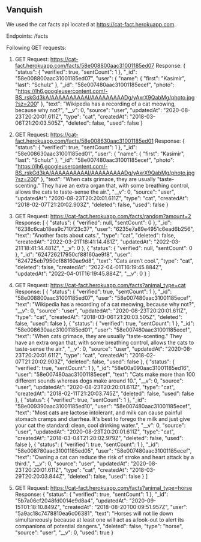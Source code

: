 ## Vanquish

We used the cat facts api located at https://cat-fact.herokuapp.com.

Endpoints: /facts

Following GET requests:

1)  GET Request: https://cat-fact.herokuapp.com/facts/58e008800aac31001185ed07
    Response: 
        {
            "status": {
                "verified": true,
                "sentCount": 1
            },
            "_id": "58e008800aac31001185ed07",
            "user": {
                "name": {
                    "first": "Kasimir",
                    "last": "Schulz"
                },
                "_id": "58e007480aac31001185ecef",
                "photo": "https://lh6.googleusercontent.com/-BS_rskGd3kA/AAAAAAAAAAI/AAAAAAAAADg/yAxrX9QabMg/photo.jpg?sz=200"
            },
            "text": "Wikipedia has a recording of a cat meowing, because why not?",
            "__v": 0,
            "source": "user",
            "updatedAt": "2020-08-23T20:20:01.611Z",
            "type": "cat",
            "createdAt": "2018-03-06T21:20:03.505Z",
            "deleted": false,
            "used": false
        }

2)  GET Request: https://cat-fact.herokuapp.com/facts/58e008630aac31001185ed01
    Response: 
        {
            "status": {
                "verified": true,
                "sentCount": 1
            },
            "_id": "58e008630aac31001185ed01",
            "user": {
                "name": {
                    "first": "Kasimir",
                    "last": "Schulz"
                },
                "_id": "58e007480aac31001185ecef",
                "photo": "https://lh6.googleusercontent.com/-BS_rskGd3kA/AAAAAAAAAAI/AAAAAAAAADg/yAxrX9QabMg/photo.jpg?sz=200"
            },
            "text": "When cats grimace, they are usually \"taste-scenting.\" They have an extra organ that, with some breathing control, allows the cats to taste-sense the air.",
            "__v": 0,
            "source": "user",
            "updatedAt": "2020-08-23T20:20:01.611Z",
            "type": "cat",
            "createdAt": "2018-02-07T21:20:02.903Z",
            "deleted": false,
            "used": false
        }

3)  GET Request: https://cat-fact.herokuapp.com/facts/random?amount=2
    Response: 
    [
        {
            "status": {
                "verified": null,
                "sentCount": 0
            },
            "_id": "6238c6cab18ea9c710f23c37",
            "user": "6235e7a89e4951c6ead6b256",
            "text": "Another facts about cats.",
            "type": "cat",
            "deleted": false,
            "createdAt": "2022-03-21T18:41:14.481Z",
            "updatedAt": "2022-03-21T18:41:14.481Z",
            "__v": 0
        },
        {
            "status": {
                "verified": null,
                "sentCount": 0
            },
            "_id": "624726217950cf88160ae9f8",
            "user": "624725eb7950cf88160ae9d8",
            "text": "Cats aren’t cool.",
            "type": "cat",
            "deleted": false,
            "createdAt": "2022-04-01T16:19:45.884Z",
            "updatedAt": "2022-04-01T16:19:45.884Z",
            "__v": 0
        }
    ]

4)  GET Request: https://cat-fact.herokuapp.com/facts?animal_type=cat
    Response: 
        [
            {
                "status": {
                    "verified": true,
                    "sentCount": 1
                },
                "_id": "58e008800aac31001185ed07",
                "user": "58e007480aac31001185ecef",
                "text": "Wikipedia has a recording of a cat meowing, because why not?",
                "__v": 0,
                "source": "user",
                "updatedAt": "2020-08-23T20:20:01.611Z",
                "type": "cat",
                "createdAt": "2018-03-06T21:20:03.505Z",
                "deleted": false,
                "used": false
            },
            {
                "status": {
                    "verified": true,
                    "sentCount": 1
                },
                "_id": "58e008630aac31001185ed01",
                "user": "58e007480aac31001185ecef",
                "text": "When cats grimace, they are usually \"taste-scenting.\" They have an extra organ that, with some breathing control, allows the cats to taste-sense the air.",
                "__v": 0,
                "source": "user",
                "updatedAt": "2020-08-23T20:20:01.611Z",
                "type": "cat",
                "createdAt": "2018-02-07T21:20:02.903Z",
                "deleted": false,
                "used": false
            },
            {
                "status": {
                    "verified": true,
                    "sentCount": 1
                },
                "_id": "58e00a090aac31001185ed16",
                "user": "58e007480aac31001185ecef",
                "text": "Cats make more than 100 different sounds whereas dogs make around 10.",
                "__v": 0,
                "source": "user",
                "updatedAt": "2020-08-23T20:20:01.611Z",
                "type": "cat",
                "createdAt": "2018-02-11T21:20:03.745Z",
                "deleted": false,
                "used": false
            },
            {
                "status": {
                    "verified": true,
                    "sentCount": 1
                },
                "_id": "58e009390aac31001185ed10",
                "user": "58e007480aac31001185ecef",
                "text": "Most cats are lactose intolerant, and milk can cause painful stomach cramps and diarrhea. It's best to forego the milk and just give your cat the standard: clean, cool drinking water.",
                "__v": 0,
                "source": "user",
                "updatedAt": "2020-08-23T20:20:01.611Z",
                "type": "cat",
                "createdAt": "2018-03-04T21:20:02.979Z",
                "deleted": false,
                "used": false
            },
            {
                "status": {
                    "verified": true,
                    "sentCount": 1
                },
                "_id": "58e008780aac31001185ed05",
                "user": "58e007480aac31001185ecef",
                "text": "Owning a cat can reduce the risk of stroke and heart attack by a third.",
                "__v": 0,
                "source": "user",
                "updatedAt": "2020-08-23T20:20:01.611Z",
                "type": "cat",
                "createdAt": "2018-03-29T20:20:03.844Z",
                "deleted": false,
                "used": false
            }
        ]

5)  GET Request: https://cat-fact.herokuapp.com/facts?animal_type=horse
    Response:
        {
            "status": {
                "verified": true,
                "sentCount": 1
            },
            "_id": "5b7a06cf2048fd0014e9d8a4",
            "updatedAt": "2020-09-15T01:18:10.849Z",
            "createdAt": "2018-08-20T00:09:51.957Z",
            "user": "5a9ac18c7478810ea6c06381",
            "text": "Horses will not lie down simultaneously because at least one will act as a look-out to alert its companions of potential dangers.",
            "deleted": false,
            "type": "horse",
            "source": "user",
            "__v": 0,
            "used": true
        }
